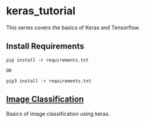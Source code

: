 # keras_tutorial

This series covers the basics of Keras and Tensorflow.

## Install Requirements

```
pip install -r requirements.txt

OR

pip3 install -r requirements.txt
```

## [Image Classification](./image_classification/)

Basics of image classification using keras. 
 
  
 
 
